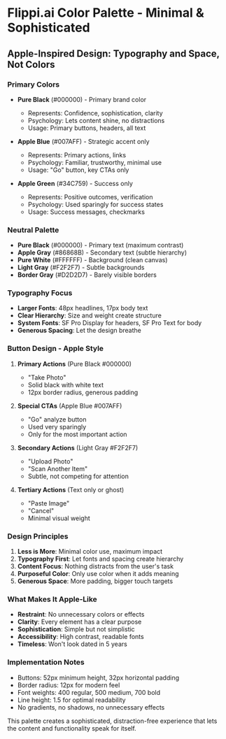 # Flippi.ai Color Palette - Minimal & Sophisticated

## Apple-Inspired Design: Typography and Space, Not Colors

### Primary Colors
- **Pure Black** (#000000) - Primary brand color
  - Represents: Confidence, sophistication, clarity
  - Psychology: Lets content shine, no distractions
  - Usage: Primary buttons, headers, all text

- **Apple Blue** (#007AFF) - Strategic accent only
  - Represents: Primary actions, links
  - Psychology: Familiar, trustworthy, minimal use
  - Usage: "Go" button, key CTAs only

- **Apple Green** (#34C759) - Success only
  - Represents: Positive outcomes, verification
  - Psychology: Used sparingly for success states
  - Usage: Success messages, checkmarks

### Neutral Palette
- **Pure Black** (#000000) - Primary text (maximum contrast)
- **Apple Gray** (#86868B) - Secondary text (subtle hierarchy)
- **Pure White** (#FFFFFF) - Background (clean canvas)
- **Light Gray** (#F2F2F7) - Subtle backgrounds
- **Border Gray** (#D2D2D7) - Barely visible borders

### Typography Focus
- **Larger Fonts**: 48px headlines, 17px body text
- **Clear Hierarchy**: Size and weight create structure
- **System Fonts**: SF Pro Display for headers, SF Pro Text for body
- **Generous Spacing**: Let the design breathe

### Button Design - Apple Style
1. **Primary Actions** (Pure Black #000000)
   - "Take Photo"
   - Solid black with white text
   - 12px border radius, generous padding

2. **Special CTAs** (Apple Blue #007AFF)
   - "Go" analyze button
   - Used very sparingly
   - Only for the most important action

3. **Secondary Actions** (Light Gray #F2F2F7)
   - "Upload Photo"
   - "Scan Another Item"
   - Subtle, not competing for attention

4. **Tertiary Actions** (Text only or ghost)
   - "Paste Image"
   - "Cancel"
   - Minimal visual weight

### Design Principles

1. **Less is More**: Minimal color use, maximum impact
2. **Typography First**: Let fonts and spacing create hierarchy
3. **Content Focus**: Nothing distracts from the user's task
4. **Purposeful Color**: Only use color when it adds meaning
5. **Generous Space**: More padding, bigger touch targets

### What Makes It Apple-Like
- **Restraint**: No unnecessary colors or effects
- **Clarity**: Every element has a clear purpose
- **Sophistication**: Simple but not simplistic
- **Accessibility**: High contrast, readable fonts
- **Timeless**: Won't look dated in 5 years

### Implementation Notes
- Buttons: 52px minimum height, 32px horizontal padding
- Border radius: 12px for modern feel
- Font weights: 400 regular, 500 medium, 700 bold
- Line height: 1.5 for optimal readability
- No gradients, no shadows, no unnecessary effects

This palette creates a sophisticated, distraction-free experience that lets the content and functionality speak for itself.